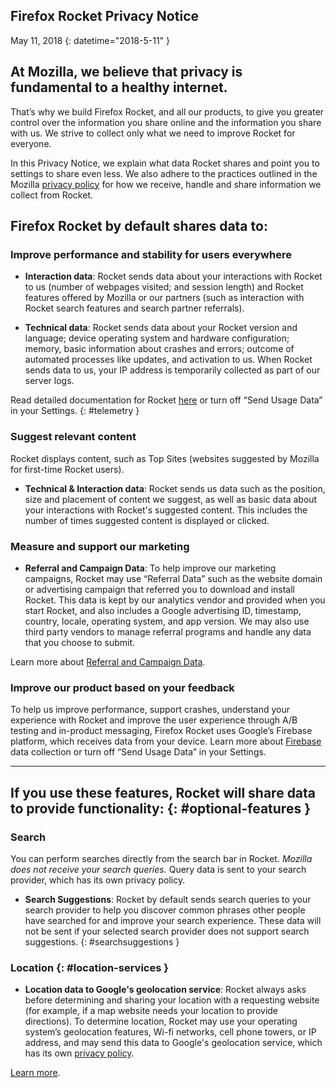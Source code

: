 ## <span class="privacy-header-firefox-rocket">Firefox Rocket</span> <span class="privacy-header-policy">Privacy Notice</span>

May 11, 2018
{: datetime="2018-5-11" }

## At Mozilla, we believe that privacy is fundamental to a healthy internet.

That’s why we build Firefox Rocket, and all our products, to give you greater control over the information you share online and the information you share with us. We strive to collect only what we need to improve Rocket for everyone.

In this Privacy Notice, we explain what data Rocket shares and point you to settings to share even less. We also adhere to the practices outlined in the Mozilla [privacy policy](https://www.mozilla.org/privacy/) for how we receive, handle and share information we collect from Rocket.

## Firefox Rocket by default shares data to:

### Improve performance and stability for users everywhere

* __Interaction data__: Rocket sends data about your interactions with Rocket to us (number of webpages visited; and session length) and Rocket features offered by Mozilla or our partners (such as interaction with Rocket search features and search partner referrals).

* __Technical data__: Rocket sends data about your Rocket version and language; device operating system and hardware configuration; memory, basic information about crashes and errors; outcome of automated processes like updates, and activation to us. When Rocket sends data to us, your IP address is temporarily collected as part of our server logs.

Read detailed documentation for Rocket [here](https://github.com/mozilla-tw/Rocket/wiki/Telemetry) or turn off “Send Usage Data” in your Settings. {: #telemetry }

### Suggest relevant content

Rocket displays content, such as Top Sites (websites suggested by Mozilla for first-time Rocket users).

* __Technical & Interaction data__: Rocket sends us data such as the position, size and placement of content we suggest, as well as basic data about your interactions with Rocket's suggested content. This includes the number of times suggested content is displayed or clicked.

### Measure and support our marketing

* __Referral and Campaign Data__: To help improve our marketing campaigns, Rocket may use “Referral Data” such as the website domain or advertising campaign that referred you to download and install Rocket. This data is kept by our analytics vendor and provided when you start Rocket, and also includes a Google advertising ID, timestamp, country, locale, operating system, and app version.  We may also use third party vendors to manage referral programs and handle any data that you choose to submit.  

Learn more about [Referral and Campaign Data](https://github.com/mozilla-tw/Rocket/wiki/Telemetry#install-campaign-tracking). 

### Improve our product based on your feedback

To help us improve performance, support crashes, understand your experience with Rocket and improve the user experience through A/B testing and in-product messaging, Firefox Rocket uses Google’s Firebase platform, which receives data from your device.  Learn more about [Firebase](https://support.google.com/firebase/answer/6318039?hl=en) data collection or  turn off “Send Usage Data” in your Settings. 

---

## If you use these features, Rocket will share data to provide functionality: {: #optional-features }

### Search

You can perform searches directly from the search bar in Rocket. _Mozilla does not receive your search queries._ Query data is sent to your search provider, which has its own privacy policy.

* __Search Suggestions__: Rocket by default sends search queries to your search provider to help you discover common phrases other people have searched for and improve your search experience. These data will not be sent if your selected search provider does not support search suggestions. {: #searchsuggestions }
    
### Location {: #location-services }

* __Location data to Google's geolocation service__: Rocket always asks before determining and sharing your location with a requesting website (for example, if a map website needs your location to provide directions). To determine location, Rocket may use your operating system’s geolocation features, Wi-fi networks, cell phone towers, or IP address, and may send this data to Google's geolocation service, which has its own [privacy policy](https://www.google.com/privacy/lsf.html).

[Learn more](https://www.mozilla.org/firefox/geolocation/).
